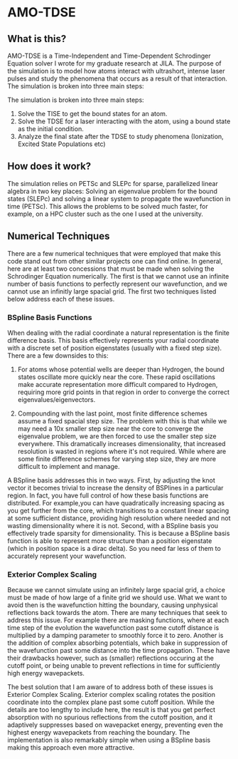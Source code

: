 # AMO-TDSE

## What is this?

AMO-TDSE is a Time-Independent and Time-Dependent Schrodinger Equation solver I wrote for my graduate research at JILA. The purpose of the simulation is to model how atoms interact with ultrashort, intense laser pulses and study the phenomena that occurs as a result of that interaction. The simulation is broken into three main steps:

The simulation is broken into three main steps:
1. Solve the TISE to get the bound states for an atom.
2. Solve the TDSE for a laser interacting with the atom, using a bound state as the initial condition.
3. Analyze the final state after the TDSE to study phenomena (Ionization, Excited State Populations etc)

## How does it work?

The simulation relies on PETSc and SLEPc for sparse, parallelized linear algebra in two key places: Solving an eigenvalue problem for the bound states (SLEPc) and solving a linear system to propagate the wavefunction in time (PETSc). This allows the problems to be solved much faster, for example, on a HPC cluster such as the one I used at the university. 

## Numerical Techniques

There are a few numerical techniques that were employed that make this code stand out from other similar projects one can find online. In general, here are at least two concessions that must be made when solving the Schrodinger Equation numerically. The first is that we cannot use an infinite number of basis functions to perfectly represent our wavefunction, and we cannot use an infinitly large spacial grid. The first two techniques listed below address each of these issues.

### BSpline Basis Functions

When dealing with the radial coordinate a natural representation is the finite difference basis. This basis effectively represents your radial coordinate with a discrete set of position eigenstates (usually with a fixed step size). There are a few downsides to this:

1. For atoms whose potential wells are deeper than Hydrogen, the bound states oscillate more quickly near the core. These rapid oscillations make accurate representation more difficult compared to Hydrogen, requiring more grid points in that region in order to converge the correct eigenvalues/eigenvectors.

2. Compounding with the last point, most finite difference schemes assume a fixed spacial step size. The problem with this is that while we may need a 10x smaller step size near the core to converge the eigenvalue problem, we are then forced to use the smaller step size everywhere. This dramatically increases dimensionality, that increased resolution is wasted in regions where it's not required. While where are some finite difference schemes for varying step size, they are more difficult to implement and manage. 

A BSpline basis addresses this in two ways. First, by adjusting the knot vector it becomes trivial to increase the density of BSPlines in a particular region. In fact, you have full control of how these basis functions are distributed. For example,you can have quadratically increasing spacing as you get further from the core, which transitions to a constant linear spacing at some sufficient distance, providing high resolution where needed and not wasting dimensionality where it is not. Second, with a BSpline basis you effectively trade sparsity for dimensionality. This is because a BSpline basis function is able to represent more structure than a position eigenstate (which in position space is a dirac delta). So you need far less of them to accurately represent your wavefunction. 

### Exterior Complex Scaling

Because we cannot simulate using an infinitely large spacial grid, a choice must be made of how large of a finite grid we should use. What we want to avoid then is the wavefunction hitting the boundary, causing unphysical reflections back towards the atom. There are many techniques that seek to address this issue. For example there are masking functions, where at each time step of the evolution the wavefunction past some cutoff distance is multiplied by a damping parameter to smoothly force it to zero. Another is the addition of complex absorbing potentials, which bake in suppression of the wavefunction past some distance into the time propagation. These have their drawbacks however, such as (smaller) reflections occuring at the cutoff point, or being unable to prevent reflections in time for sufficiently high energy wavepackets. 

The best solution that I am aware of to address both of these issues is Exterior Complex Scaling. Exterior complex scaling rotates the position coordinate into the complex plane past some cutoff position. While the details are too lengthy to include here, the result is that you get perfect absorption with no spurious reflections from the cutoff position, and it adaptively suppresses based on wavepacket energy, preventing even the highest energy wavepackets from reaching the boundary. The implementation is also remarkably simple when using a BSpline basis making this approach even more attractive. 





